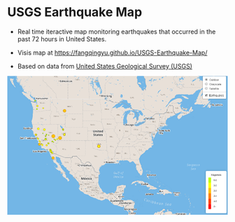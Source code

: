 # USGS Earthquake Map
* Real time iteractive map monitoring earthquakes that occurred in the past 72 hours in United States.
* Visis map at https://fangqingyu.github.io/USGS-Earthquake-Map/

* Based on data from [United States Geological Survey (USGS)](https://earthquake.usgs.gov/earthquakes/feed/v1.0/geojson.php)


![Alt text](images/map1.png)

